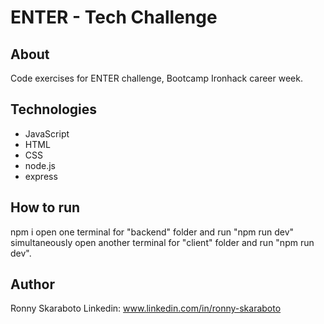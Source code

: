 # ENTER - Tech Challenge

## About
Code exercises for ENTER challenge, Bootcamp Ironhack career week.

## Technologies 
- JavaScript
- HTML
- CSS
- node.js
- express

## How to run
npm i 
open one terminal for "backend" folder and run "npm run dev"
simultaneously open another terminal for "client" folder and run "npm run dev". 

## Author
Ronny Skaraboto 
Linkedin: www.linkedin.com/in/ronny-skaraboto
